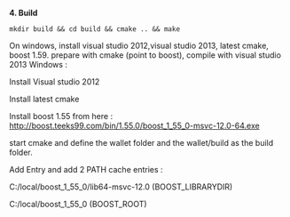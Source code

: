 
**4. Build**

```
mkdir build && cd build && cmake .. && make
```

On windows, install visual studio 2012,visual studio 2013, latest cmake, boost 1.59. prepare with cmake (point to boost), compile with visual studio 2013
Windows :

Install Visual studio 2012

Install latest cmake

Install boost 1.55 from here : http://boost.teeks99.com/bin/1.55.0/boost_1_55_0-msvc-12.0-64.exe

start cmake and define the wallet folder and the wallet/build as the build folder.

Add Entry and add 2 PATH cache entries :

C:/local/boost_1_55_0/lib64-msvc-12.0 (BOOST_LIBRARYDIR)

C:/local/boost_1_55_0 (BOOST_ROOT)

